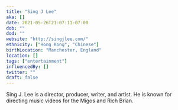 ```yaml
---
title: "Sing J Lee"
aka: []
date: 2021-05-26T21:07:11-07:00
dob: "" 
dod: ""
website: "http://singjlee.com/"
ethnicity: ["Hong Kong", "Chinese"]
birthLocation: "Manchester, England"
location: []
tags: ["entertainment"]
influencedBy: []
twitter: ""
draft: false
---
```



Sing J. Lee is a director, producer, writer, and artist. He is known for directing music videos for the Migos and Rich Brian.

